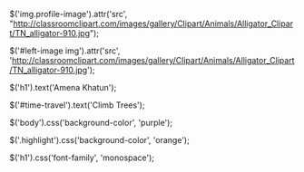  $('img.profile-image').attr('src', "http://classroomclipart.com/images/gallery/Clipart/Animals/Alligator_Clipart/TN_alligator-910.jpg");

 $('#left-image img').attr('src', 'http://classroomclipart.com/images/gallery/Clipart/Animals/Alligator_Clipart/TN_alligator-910.jpg');

$('h1').text('Amena Khatun');

$('#time-travel').text('Climb Trees');

$('body').css('background-color', 'purple');

$('.highlight').css('background-color', 'orange');

$('h1').css('font-family', 'monospace');
